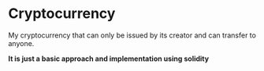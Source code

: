 # Cryptocurrency
My cryptocurrency that can only be issued by its creator and can transfer to anyone.

<b>It is just a basic approach and implementation using solidity</b>

